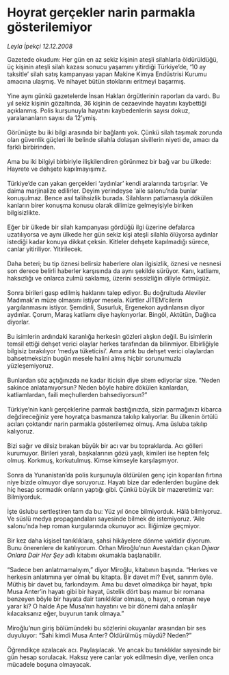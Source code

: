 # Hoyrat gerçekler narin parmakla gösterilemiyor

*Leyla İpekçi 12.12.2008*

<div class="taraf_structure_2col_1zq">
<div class="margen_n">



 <p>Gazetede okudum: Her gün en az sekiz kişinin ateşli silahlarla öldürüldüğü, üç kişinin ateşli silah kazası sonucu yaşamını yitirdiği Türkiye’de, ‘10 ay taksitle’ silah satış kampanyası yapan Makine Kimya Endüstrisi Kurumu amacına ulaşmış. Ve nihayet bütün stoklarını eritmeyi başarmış. <br/><br/>Yine aynı günkü gazetelerde İnsan Hakları örgütlerinin raporları da vardı. Bu yıl sekiz kişinin gözaltında, 36 kişinin de cezaevinde hayatını kaybettiği açıklanmış. Polis kurşunuyla hayatını kaybedenlerin sayısı dokuz, yaralananların sayısı da 12’ymiş. <br/><br/>Görünüşte bu iki bilgi arasında bir bağlantı yok. Çünkü silah taşımak zorunda olan güvenlik güçleri ile belinde silahla dolaşan sivillerin niyeti de, amacı da farklı birbirinden. <br/><br/>Ama bu iki bilgiyi birbiriyle ilişkilendiren görünmez bir bağ var bu ülkede: Hayrete ve dehşete kapılmayışımız. <br/><br/>Türkiye’de can yakan gerçekleri ‘aydınlar’ kendi aralarında tartışırlar. Ve daima marjinalize edilirler. Deyim yerindeyse ‘aile salonu’nda bunlar konuşulmaz. Bence asıl talihsizlik burada. Silahların patlamasıyla dökülen kanların birer konuşma konusu olarak dilimize gelmeyişiyle biriken bilgisizlikte. <br/><br/>Eğer bir ülkede bir silah kampanyası gördüğü ilgi üzerine defalarca uzatılıyorsa ve aynı ülkede her gün sekiz kişi ateşli silahla ölüyorsa aydınlar istediği kadar konuya dikkat çeksin. Kitleler dehşete kapılmadığı sürece, canlar yitiriliyor. Yitirilecek. <br/><br/>Daha beteri; bu tip öznesi belirsiz haberlere olan ilgisizlik, öznesi ve nesnesi son derece belirli haberler karşısında da aynı şekilde sürüyor. Kanı, katliamı, haksızlığı ve onlarca zulmü saklamış, üzerini sessizliğin diliyle örtmüşüz. <br/><br/>Sonra birileri gasp edilmiş haklarını talep ediyor. Bu doğrultuda Aleviler Madımak’ın müze olmasını istiyor mesela. Kürtler JİTEM’cilerin yargılanmasını istiyor. Şemdinli, Susurluk, Ergenekon aydınlansın diyor aydınlar. Çorum, Maraş katliamı diye haykırıyorlar. Bingöl, Aktütün, Dağlıca diyorlar. <br/><br/>Bu isimlerin ardındaki karanlığa herkesin gözleri alışkın değil. Bu isimlerin temsil ettiği dehşet verici olaylar herkes tarafından da bilinmiyor. Elbirliğiyle bilgisiz bırakılıyor ‘medya tüketicisi’. Ama artık bu dehşet verici olaylardan bahsetmeksizin bugün mesele halini almış hiçbir sorunumuzla yüzleşemiyoruz. <br/><br/>Bunlardan söz açtığınızda ne kadar iticisin diye sitem ediyorlar size. “Neden sakince anlatamıyorsun? Neden böyle habire dökülen kanlardan, katliamlardan, faili meçhullerden bahsediyorsun?” <br/><br/>Türkiye’nin kanlı gerçeklerine parmak bastığınızda, sizin parmağınızı kibarca değdireceğiniz yere hoyratça basmanıza takılıp kalıyorlar. Bu ülkenin örtülü acıları çoktandır narin parmakla gösterilemez olmuş. Ama üsluba takılıp kalıyoruz. <br/><br/>Bizi sağır ve dilsiz bırakan büyük bir acı var bu topraklarda. Acı gölleri kurumuyor. Birileri yaralı, başkalarının gözü yaşlı, kimileri ise hepten felç olmuş. Korkmuş, korkutulmuş. Kimse kimseyle karşılaşmıyor. <br/><br/>Sonra da Yunanistan’da polis kurşunuyla öldürülen genç için koparılan fırtına niye bizde olmuyor diye soruyoruz. Hayatı bize dar edenlerden bugüne dek hiç hesap sormadık onların yaptığı gibi. Çünkü büyük bir mazeretimiz var: Bilmiyorduk. <br/><br/>İşte üslubu sertleştiren tam da bu: Yüz yıl önce bilmiyorduk. Hâlâ bilmiyoruz. Ve süslü medya propagandaları sayesinde bilmek de istemiyoruz. ‘Aile salonu’nda hep roman kurgularında okunuyor acı. İliğimize geçmiyor. <br/><br/>Bir kez daha kişisel tanıklıklara, şahsi hikâyelere dönme vaktidir diyorum. Bunu önerenlere de katılıyorum. Orhan Miroğlu’nun Avesta’dan çıkan <i>Dıjwar Onlara Dair Her Şey</i> adlı kitabını okumakla başlanabilir. <br/><br/>“Sadece ben anlatmamalıyım,” diyor Miroğlu, kitabının başında. “Herkes ve herkesin anlatımına yer olmalı bu kitapta. Bir davet mi? Evet, sanırım öyle. Müthiş bir davet bu, farkındayım. Ama bu davet olmadıkça bir hayat, tıpkı Musa Anter’in hayatı gibi bir hayat, üstelik dört başı mamur bir romana benzeyen böyle bir hayata dair tanıklıklar olmasa, o hayat, o roman neye yarar ki? O halde Ape Musa’nın hayatını ve bir dönemi daha anlaşılır kılacaksanız eğer, buyurun tanık olmaya.” <br/><br/>Miroğlu’nun giriş bölümündeki bu sözlerini okuyanlar arasından bir ses duyuluyor: “Sahi kimdi Musa Anter? Öldürülmüş müydü? Neden?” <br/><br/>Öğrendikçe azalacak acı. Paylaşılacak. Ve ancak bu tanıklıklar sayesinde bir gün hesap sorulacak. Haksız yere canlar yok edilmesin diye, verilen onca mücadele boşuna olmayacak.</p>

<br/>


<div id="taraf_not">
</div>

</div>


</div>
